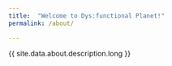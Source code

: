 ```yaml
---
title:  "Welcome to Dys:functional Planet!"
permalink: /about/

---
```


{{ site.data.about.description.long }}
